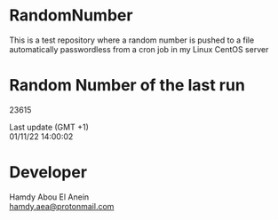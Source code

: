 # RandomNumber    
This is a test repository where a random number is pushed to a file automatically passwordless from a cron job in my Linux CentOS server    
# Random Number of the last run   
23615
      
Last update (GMT +1)    
01/11/22 14:00:02
# Developer    
Hamdy Abou El Anein   
hamdy.aea@protonmail.com
